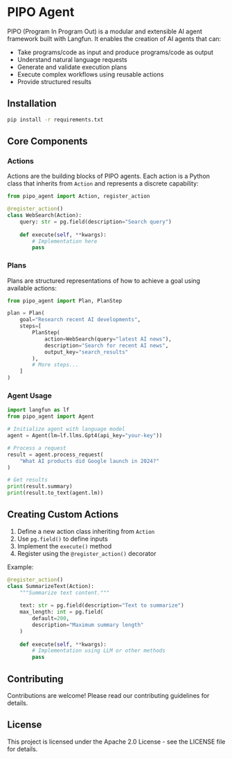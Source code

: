 # PIPO Agent

PIPO (Program In Program Out) is a modular and extensible AI agent framework built with Langfun. It enables the creation of AI agents that can:

- Take programs/code as input and produce programs/code as output
- Understand natural language requests
- Generate and validate execution plans
- Execute complex workflows using reusable actions
- Provide structured results

## Installation

```bash
pip install -r requirements.txt
```

## Core Components

### Actions

Actions are the building blocks of PIPO agents. Each action is a Python class that inherits from `Action` and represents a discrete capability:

```python
from pipo_agent import Action, register_action

@register_action()
class WebSearch(Action):
    query: str = pg.field(description="Search query")
    
    def execute(self, **kwargs):
        # Implementation here
        pass
```

### Plans

Plans are structured representations of how to achieve a goal using available actions:

```python
from pipo_agent import Plan, PlanStep

plan = Plan(
    goal="Research recent AI developments",
    steps=[
        PlanStep(
            action=WebSearch(query="latest AI news"),
            description="Search for recent AI news",
            output_key="search_results"
        ),
        # More steps...
    ]
)
```

### Agent Usage

```python
import langfun as lf
from pipo_agent import Agent

# Initialize agent with language model
agent = Agent(lm=lf.llms.Gpt4(api_key="your-key"))

# Process a request
result = agent.process_request(
    "What AI products did Google launch in 2024?"
)

# Get results
print(result.summary)
print(result.to_text(agent.lm))
```

## Creating Custom Actions

1. Define a new action class inheriting from `Action`
2. Use `pg.field()` to define inputs
3. Implement the `execute()` method
4. Register using the `@register_action()` decorator

Example:

```python
@register_action()
class SummarizeText(Action):
    """Summarize text content."""
    
    text: str = pg.field(description="Text to summarize")
    max_length: int = pg.field(
        default=200,
        description="Maximum summary length"
    )
    
    def execute(self, **kwargs):
        # Implementation using LLM or other methods
        pass
```

## Contributing

Contributions are welcome! Please read our contributing guidelines for details.

## License

This project is licensed under the Apache 2.0 License - see the LICENSE file for details.
